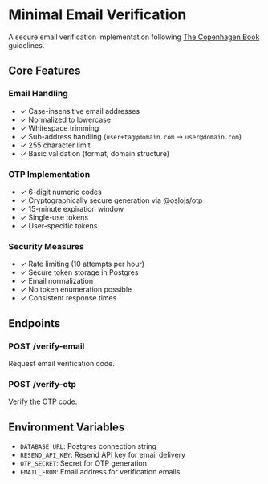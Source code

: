 # Minimal Email Verification

A secure email verification implementation following [The Copenhagen Book](https://thecopenhagenbook.com/email-verification) guidelines.

## Core Features

### Email Handling
- ✓ Case-insensitive email addresses
- ✓ Normalized to lowercase
- ✓ Whitespace trimming
- ✓ Sub-address handling (`user+tag@domain.com` → `user@domain.com`)
- ✓ 255 character limit
- ✓ Basic validation (format, domain structure)

### OTP Implementation
- ✓ 6-digit numeric codes
- ✓ Cryptographically secure generation via @oslojs/otp
- ✓ 15-minute expiration window
- ✓ Single-use tokens
- ✓ User-specific tokens

### Security Measures
- ✓ Rate limiting (10 attempts per hour)
- ✓ Secure token storage in Postgres
- ✓ Email normalization
- ✓ No token enumeration possible
- ✓ Consistent response times

## Endpoints

### POST /verify-email
Request email verification code.

### POST /verify-otp
Verify the OTP code.

## Environment Variables
- `DATABASE_URL`: Postgres connection string
- `RESEND_API_KEY`: Resend API key for email delivery
- `OTP_SECRET`: Secret for OTP generation
- `EMAIL_FROM`: Email address for verification emails
